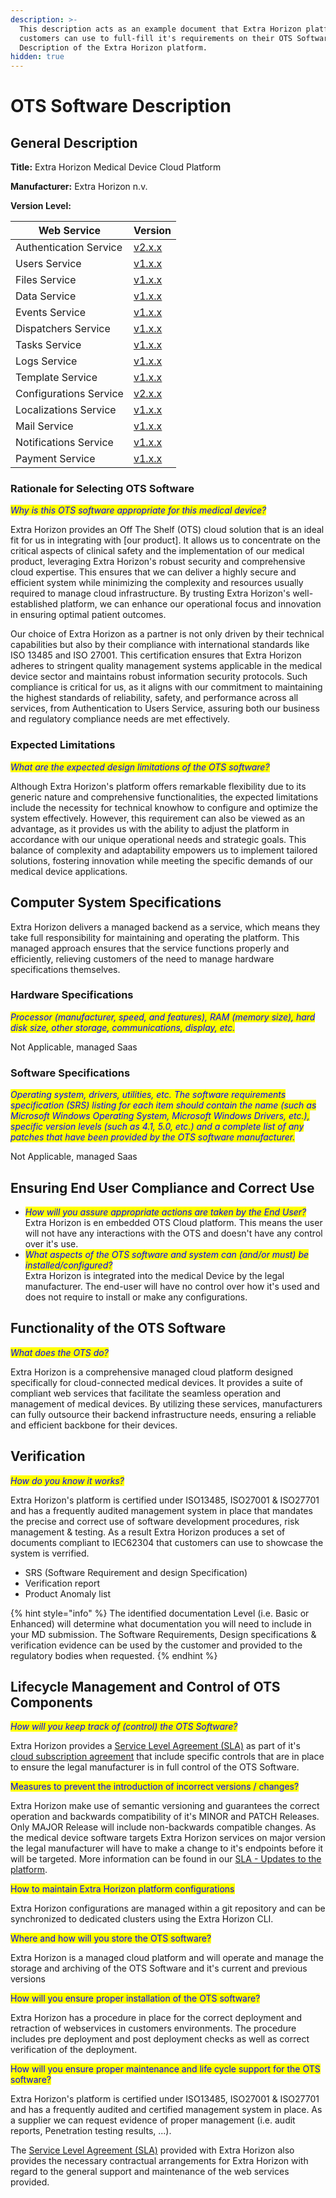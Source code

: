 ```yaml
---
description: >-
  This description acts as an example document that Extra Horizon platform
  customers can use to full-fill it's requirements on their OTS Software
  Description of the Extra Horizon platform.
hidden: true
---
```


# OTS Software Description

## General Description

**Title:** Extra Horizon Medical Device Cloud Platform

**Manufacturer:** Extra Horizon n.v.

**Version Level:**

| Web Service            | Version                                                                      |
| ---------------------- | ---------------------------------------------------------------------------- |
| Authentication Service | [v2.x.x](https://docs.extrahorizon.com/extrahorizon/api-reference/api-specs) |
| Users Service          | [v1.x.x](https://docs.extrahorizon.com/extrahorizon/api-reference/api-specs) |
| Files Service          | [v1.x.x](https://docs.extrahorizon.com/extrahorizon/api-reference/api-specs) |
| Data Service           | [v1.x.x](https://docs.extrahorizon.com/extrahorizon/api-reference/api-specs) |
| Events Service         | [v1.x.x](https://docs.extrahorizon.com/extrahorizon/api-reference/api-specs) |
| Dispatchers Service    | [v1.x.x](https://docs.extrahorizon.com/extrahorizon/api-reference/api-specs) |
| Tasks Service          | [v1.x.x](https://docs.extrahorizon.com/extrahorizon/api-reference/api-specs) |
| Logs Service           | [v1.x.x](https://docs.extrahorizon.com/extrahorizon/api-reference/api-specs) |
| Template Service       | [v1.x.x](https://docs.extrahorizon.com/extrahorizon/api-reference/api-specs) |
| Configurations Service | [v2.x.x](https://docs.extrahorizon.com/extrahorizon/api-reference/api-specs) |
| Localizations Service  | [v1.x.x](https://docs.extrahorizon.com/extrahorizon/api-reference/api-specs) |
| Mail Service           | [v1.x.x](https://docs.extrahorizon.com/extrahorizon/api-reference/api-specs) |
| Notifications Service  | [v1.x.x](https://docs.extrahorizon.com/extrahorizon/api-reference/api-specs) |
| Payment Service        | [v1.x.x](https://docs.extrahorizon.com/extrahorizon/api-reference/api-specs) |

### Rationale for Selecting OTS Software

_<mark style="color:blue;">Why is this OTS software appropriate for this medical device?</mark>_

Extra Horizon provides an Off The Shelf (OTS) cloud solution that is an ideal fit for us in integrating with \[our product]. It allows us to concentrate on the critical aspects of clinical safety and the implementation of our medical product, leveraging Extra Horizon's robust security and comprehensive cloud expertise. This ensures that we can deliver a highly secure and efficient system while minimizing the complexity and resources usually required to manage cloud infrastructure. By trusting Extra Horizon's well-established platform, we can enhance our operational focus and innovation in ensuring optimal patient outcomes.

Our choice of Extra Horizon as a partner is not only driven by their technical capabilities but also by their compliance with international standards like ISO 13485 and ISO 27001. This certification ensures that Extra Horizon adheres to stringent quality management systems applicable in the medical device sector and maintains robust information security protocols. Such compliance is critical for us, as it aligns with our commitment to maintaining the highest standards of reliability, safety, and performance across all services, from Authentication to Users Service, assuring both our business and regulatory compliance needs are met effectively.

### Expected Limitations

_<mark style="color:blue;">What are the expected design limitations of the OTS software?</mark>_

Although Extra Horizon's platform offers remarkable flexibility due to its generic nature and comprehensive functionalities, the expected limitations include the necessity for technical knowhow to configure and optimize the system effectively. However, this requirement can also be viewed as an advantage, as it provides us with the ability to adjust the platform in accordance with our unique operational needs and strategic goals. This balance of complexity and adaptability empowers us to implement tailored solutions, fostering innovation while meeting the specific demands of our medical device applications.

## Computer System Specifications

Extra Horizon delivers a managed backend as a service, which means they take full responsibility for maintaining and operating the platform. This managed approach ensures that the service functions properly and efficiently, relieving customers of the need to manage hardware specifications themselves.

### Hardware Specifications

_<mark style="color:blue;">Processor (manufacturer, speed, and features), RAM (memory size), hard disk size, other storage, communications, display, etc.</mark>_

&#x20;Not Applicable, managed Saas

### Software Specifications

_<mark style="color:blue;">Operating system, drivers, utilities, etc. The software requirements specification (SRS) listing for each item should contain the name (such as Microsoft Windows Operating System, Microsoft Windows Drivers, etc.), specific version levels (such as 4.1, 5.0, etc.) and a complete list of any patches that have been provided by the OTS software manufacturer.</mark>_

Not Applicable, managed Saas

## Ensuring End User Compliance and Correct Use

* _<mark style="color:blue;">How will you assure appropriate actions are taken by the End User?</mark>_\
  Extra Horizon is en embedded OTS Cloud platform. This means the user will not have any interactions with the OTS and doesn't have any control over it's use.
* _<mark style="color:blue;">What aspects of the OTS software and system can (and/or must) be installed/configured?</mark>_\
  Extra Horizon is integrated into the medical Device by the legal manufacturer. The end-user will have no control over how it's used and does not require to install or make any configurations.

## Functionality of the OTS Software

_<mark style="color:blue;">What does the OTS do?</mark>_

Extra Horizon is a comprehensive managed cloud platform designed specifically for cloud-connected medical devices. It provides a suite of compliant web services that facilitate the seamless operation and management of medical devices. By utilizing these services, manufacturers can fully outsource their backend infrastructure needs, ensuring a reliable and efficient backbone for their devices.

## Verification

_<mark style="color:blue;">How do you know it works?</mark>_

Extra Horizon's platform is certified under ISO13485, ISO27001 & ISO27701 and has a frequently audited management system in place that mandates the precise and correct use of software development procedures, risk management & testing. As a result Extra Horizon produces a set of documents compliant to IEC62304 that customers can use to showcase the system is verrified.

* SRS (Software Requirement and design Specification)
* Verification report
* Product Anomaly list

{% hint style="info" %}
The identified documentation Level (i.e. Basic or Enhanced) will determine what documentation you will need to include in your MD submission. The Software Requirements, Design specifications & verification evidence can be used by the customer and provided to the regulatory bodies when requested.
{% endhint %}

## Lifecycle Management and Control of OTS Components

_<mark style="color:blue;">How will you keep track of (control) the OTS Software?</mark>_

Extra Horizon provides a [Service Level Agreement (SLA)](https://docs.extrahorizon.com/service-level-agreement) as part of it's [cloud subscription agreement](https://docs.extrahorizon.com/cloud-subscription-agreement) that include specific controls that are in place to ensure the legal manufacturer is in full control of the OTS Software.

<mark style="color:blue;">Measures to prevent the introduction of incorrect versions / changes?</mark>&#x20;

Extra Horizon make use of semantic versioning and guarantees the correct operation and backwards compatibility of it's MINOR and PATCH Releases. Only MAJOR Release will include non-backwards compatible changes. As the medical device software targets Extra Horizon services on major version the legal manufacturer will have to make a change to it's endpoints before it will be targeted. More information can be found in our [SLA - Updates to the platform](https://docs.extrahorizon.com/service-level-agreement#id-5.-updates-to-the-platform).

<mark style="color:blue;">How to maintain Extra Horizon platform configurations</mark>

Extra Horizon configurations are managed within a git repository and can be synchronized to dedicated clusters using the Extra Horizon CLI.

<mark style="color:blue;">Where and how will you store the OTS software?</mark>

&#x20;Extra Horizon is a managed cloud platform and will operate and manage the storage and archiving of the OTS Software and it's current and previous versions

<mark style="color:blue;">How will you ensure proper installation of the OTS software?</mark>

Extra Horizon has a procedure in place for the correct deployment and retraction of webservices in customers environments. The procedure includes pre deployment and post deployment checks as well as correct verification of the deployment.

<mark style="color:blue;">How will you ensure proper maintenance and life cycle support for the OTS software?</mark>

Extra Horizon's platform is certified under ISO13485, ISO27001 & ISO27701 and has a frequently audited and certified management system in place. As a supplier we can request evidence of proper management (i.e. audit reports, Penetration testing results, ...).

The [Service Level Agreement (SLA)](https://docs.extrahorizon.com/service-level-agreement) provided with Extra Horizon also provides the necessary contractual arrangements for Extra Horizon with regard to the general support and maintenance of the web services provided.


